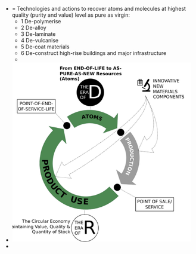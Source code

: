 - = Technologies and actions to recover atoms and molecules at 
  highest quality (purity and value) level as pure as virgin:
	- 1 De-polymerise
	- 2 De-alloy
	- 3 De-laminate
	- 4 De-vulcanise
	- 5 De-coat materials
	- 6 De-construct high-rise buildings and major infrastructure
	-
- ![image.png](../assets/image_1658486744399_0.png)
-